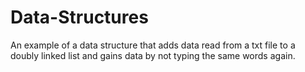 # Data-Structures

An example of a data structure that adds data read from a txt file to a doubly linked list and gains data by not typing the same words again.


